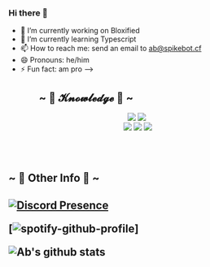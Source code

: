 ### Hi there 👋

- 🔭 I’m currently working on Bloxified
- 🌱 I’m currently learning Typescript
- 📫 How to reach me: send an email to ab@spikebot.cf
- 😄 Pronouns: he/him
- ⚡ Fun fact: am pro
-->

<h2 align="left">            ~ 📇 𝓚𝓷𝓸𝔀𝓵𝓮𝓭𝓰𝓮 📇 ~</h2>
<p>
<div>
<p align="center"> <img src="https://img.shields.io/badge/html5%20-%23E34F26.svg?&style=for-the-badge&logo=html5&logoColor=white"/> <img src="https://img.shields.io/badge/css3%20-%231572B6.svg?&style=for-the-badge&logo=css3&logoColor=white"/><br>
 <img src="https://img.shields.io/badge/node.js%20-%2343853D.svg?&style=for-the-badge&logo=node.js&logoColor=white"/> <img src="https://img.shields.io/badge/javascript%20-%23323330.svg?&style=for-the-badge&logo=javascript&logoColor=%23F7DF1E"/> <img src="https://img.shields.io/badge/git%20-%23F05033.svg?&style=for-the-badge&logo=git&logoColor=white"/> <br><br>
</p>
<br>
  
<h2 align="left">         ~  Other Info  ~<h2>

  

 [![Discord Presence](https://lanyard-profile-readme.vercel.app/api/800717399711023124
                            )](https://discord.com/users/800717399711023124)
 
  [![spotify-github-profile](https://spotify-github-profile.vercel.app/api/view?uid=9eksds8x8x8wi6odwldca8f76&cover_image=true&theme=novatorem&bar_color=53b14f&bar_color_cover=true)]
  
 ![Ab's github stats](https://github-readme-stats.vercel.app/api?username=securing-ab&count_private=true&show_icons=true&include_all_commits=true&hide_border=true&count_private=true&theme=radical&bg_color=00000000)
